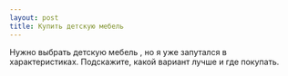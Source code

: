 ```yaml
---
layout: post 
title: Купить детскую мебель 
--- 
```

Нужно выбрать детскую мебель , но я уже запутался в характеристиках. Подскажите, какой вариант лучше и где покупать.
